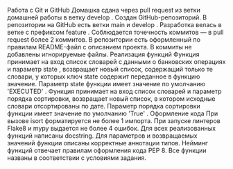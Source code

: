  Работа с Git и GitHub
Домашка сдана через pull request из ветки домашней работы в ветку 
develop
.
Создан GitHub-репозиторий.
В репозитории на GitHub есть ветки 
main
 и 
develop
.
Разработка велась в ветке с префиксом 
feature
.
Соблюдается точечность коммитов — в pull request более 2 коммитов.
В репозитории есть оформленный по правилам README-файл с описанием проекта.
В коммиты не добавлены игнорируемые файлы.
 Реализация функций
Функция принимает на вход список словарей с данными о банковских операциях и параметр 
state
, возвращает новый список, содержащий только те словари, у которых ключ 
state
 содержит переданное в функцию значение.
Параметр 
state
 функции имеет значение по умолчанию 
'EXECUTED'
.
Функция принимает на вход список словарей и параметр порядка сортировки, возвращает новый список, в котором исходные словари отсортированы по дате.
Параметр порядка сортировки функции имеет значение по умолчанию 
'True'
.
 Оформление кода
При вызове 
isort
 форматируется не более 1 импорта.
При запуске линтеров Flake8 и 
mypy
 выдается не более 4 ошибок.
Для всех реализованных функций написаны docstring.
Для параметров и возвращаемых значений функции описаны корректные аннотации типов.
Нейминг функций отвечает правилам оформления кода PEP 8.
Все функции названы в соответствии с условиями задания.
 
 
